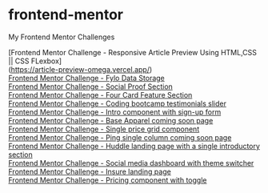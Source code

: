 # frontend-mentor
My Frontend Mentor Challenges

[Frontend Mentor Challenge - Responsive Article Preview Using HTML,CSS || CSS FLexbox]<br/>(https://article-preview-omega.vercel.app/) <br/>
[Frontend Mentor Challenge - Fylo Data Storage](https://fylo-data-storage-cyan-ten.vercel.app/) <br/>
[Frontend Mentor Challenge - Social Proof Section](https://social-proof-section-eight.vercel.app/)  <br/>
[Frontend Mentor Challenge - Four Card Feature Section](https://four-card-feature-section-theta-wine.vercel.app/)  <br/>
[Frontend Mentor Challenge - Coding bootcamp testimonials slider](https://coding-bootstrap-testimonial.vercel.app/)  <br/>
[Frontend Mentor Challenge - Intro component with sign-up form](https://intro-component-with-sign-up-form-two.vercel.app/)  <br/>
[Frontend Mentor Challenge - Base Apparel coming soon page](https://base-apparel-coming-soon-page-red.vercel.app/)  <br/>
[Frontend Mentor Challenge - Single price grid component](https://single-price-grid-component-master-livid.vercel.app/)  <br/>
[Frontend Mentor Challenge - Ping single column coming soon page](https://ping-single-column-coming-soon-page-xi.vercel.app/)  <br/>
[Frontend Mentor Challenge - Huddle landing page with a single introductory section](https://huddle-landing-page-with-a-single-introductory-section-delta.vercel.app/)  <br/>
[Frontend Mentor Challenge - Social media dashboard with theme switcher](https://social-media-dashboard-with-theme-switcher-nu.vercel.app/)  <br/>
[Frontend Mentor Challenge - Insure landing page](https://insure-landing-page-self.vercel.app/)  <br/>
[Frontend Mentor Challenge - Pricing component with toggle](https://pricing-component-with-toggle-xi-nine.vercel.app/)

